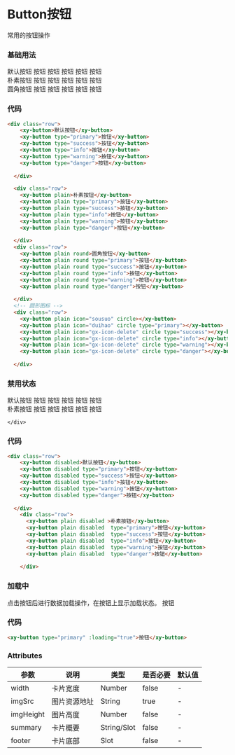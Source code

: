 # Button按钮
常用的按钮操作


### 基础用法
  <div class="row">
    <xy-button>默认按钮</xy-button>
    <xy-button type="primary">按钮</xy-button>
    <xy-button type="success">按钮</xy-button>
    <xy-button type="info">按钮</xy-button>
    <xy-button type="warning">按钮</xy-button>
    <xy-button type="danger">按钮</xy-button>
    
  </div>

  <div class="row">
    <xy-button plain>朴素按钮</xy-button>
    <xy-button plain type="primary">按钮</xy-button>
    <xy-button plain type="success">按钮</xy-button>
    <xy-button plain type="info">按钮</xy-button>
    <xy-button plain type="warning">按钮</xy-button>
    <xy-button plain type="danger">按钮</xy-button>
    
  </div>
  <div class="row">
    <xy-button plain round>圆角按钮</xy-button>
    <xy-button plain round type="primary">按钮</xy-button>
    <xy-button plain round type="success">按钮</xy-button>
    <xy-button plain round type="info">按钮</xy-button>
    <xy-button plain round type="warning">按钮</xy-button>
    <xy-button plain round type="danger">按钮</xy-button>
    
  </div>
  <!-- 圆形图标 -->
  <div class="row">
    <xy-button plain icon="sousuo" circle></xy-button>
    <xy-button plain icon="bi" circle type="primary"></xy-button>
    <xy-button plain icon="duihao" circle type="success"></xy-button>
    <xy-button plain icon="xin" circle type="info"></xy-button>
    <xy-button plain icon="shoucang" circle type="warning"></xy-button>
    <xy-button plain icon="lajitong" circle type="danger"></xy-button>
    
  </div>   

### 代码
```html
<div class="row">
    <xy-button>默认按钮</xy-button>
    <xy-button type="primary">按钮</xy-button>
    <xy-button type="success">按钮</xy-button>
    <xy-button type="info">按钮</xy-button>
    <xy-button type="warning">按钮</xy-button>
    <xy-button type="danger">按钮</xy-button>
    
  </div>

  <div class="row">
    <xy-button plain>朴素按钮</xy-button>
    <xy-button plain type="primary">按钮</xy-button>
    <xy-button plain type="success">按钮</xy-button>
    <xy-button plain type="info">按钮</xy-button>
    <xy-button plain type="warning">按钮</xy-button>
    <xy-button plain type="danger">按钮</xy-button>
    
  </div>
  <div class="row">
    <xy-button plain round>圆角按钮</xy-button>
    <xy-button plain round type="primary">按钮</xy-button>
    <xy-button plain round type="success">按钮</xy-button>
    <xy-button plain round type="info">按钮</xy-button>
    <xy-button plain round type="warning">按钮</xy-button>
    <xy-button plain round type="danger">按钮</xy-button>
    
  </div>
  <!-- 圆形图标 -->
  <div class="row">
    <xy-button plain icon="sousuo" circle></xy-button>
    <xy-button plain icon="duihao" circle type="primary"></xy-button>
    <xy-button plain icon="gx-icon-delete" circle type="success"></xy-button>
    <xy-button plain icon="gx-icon-delete" circle type="info"></xy-button>
    <xy-button plain icon="gx-icon-delete" circle type="warning"></xy-button>
    <xy-button plain icon="gx-icon-delete" circle type="danger"></xy-button>
    
  </div>
```

### 禁用状态

  <div class="row">
    <xy-button disabled>默认按钮</xy-button>
    <xy-button disabled type="primary">按钮</xy-button>
    <xy-button disabled type="success">按钮</xy-button>
    <xy-button disabled type="info">按钮</xy-button>
    <xy-button disabled type="warning">按钮</xy-button>
    <xy-button disabled type="danger">按钮</xy-button>
    
  </div>
    <div class="row">
      <xy-button plain disabled >朴素按钮</xy-button>
      <xy-button plain disabled  type="primary">按钮</xy-button>
      <xy-button plain disabled  type="success">按钮</xy-button>
      <xy-button plain disabled  type="info">按钮</xy-button>
      <xy-button plain disabled  type="warning">按钮</xy-button>
      <xy-button plain disabled  type="danger">按钮</xy-button>
      
    </div>

### 代码
```html
<div class="row">
    <xy-button disabled>默认按钮</xy-button>
    <xy-button disabled type="primary">按钮</xy-button>
    <xy-button disabled type="success">按钮</xy-button>
    <xy-button disabled type="info">按钮</xy-button>
    <xy-button disabled type="warning">按钮</xy-button>
    <xy-button disabled type="danger">按钮</xy-button>
    
  </div>
    <div class="row">
      <xy-button plain disabled >朴素按钮</xy-button>
      <xy-button plain disabled  type="primary">按钮</xy-button>
      <xy-button plain disabled  type="success">按钮</xy-button>
      <xy-button plain disabled  type="info">按钮</xy-button>
      <xy-button plain disabled  type="warning">按钮</xy-button>
      <xy-button plain disabled  type="danger">按钮</xy-button>
      
    </div>
```

### 加载中
点击按钮后进行数据加载操作，在按钮上显示加载状态。
<xy-button type="primary" :loading="true">按钮</xy-button>
### 代码
```html
<xy-button type="primary" :loading="true">按钮</xy-button>
```

### Attributes
| 参数 | 说明 | 类型 | 是否必要 | 默认值 |
| - | - | - | - | - | 
| width | 卡片宽度 | Number | false | - | 
| imgSrc | 图片资源地址 | String | true | - | 
| imgHeight | 图片高度 | Number | false | - | 
| summary | 卡片概要 | String/Slot | false | - | 
| footer | 卡片底部 | Slot | false | - | 

    